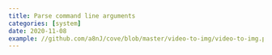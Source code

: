 ```yaml
---
title: Parse command line arguments
categories: [system]
date: 2020-11-08
example: //github.com/a8nJ/cove/blob/master/video-to-img/video-to-img.php
---
```

